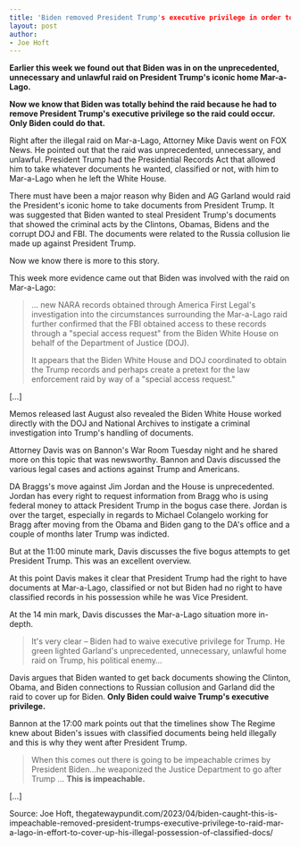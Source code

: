 ```yaml
---
title: 'Biden removed President Trump's executive privilege in order to raid Mar-a-Lago to cover-up his own illegal possession of classified docs'
layout: post
author:
- Joe Hoft
---
```


**Earlier this week we found out that Biden was in on the unprecedented, unnecessary and unlawful raid on President Trump's iconic home Mar-a-Lago.**

**Now we know that Biden was totally behind the raid because he had to remove President Trump's executive privilege so the raid could occur. Only Biden could do that.**

Right after the illegal raid on Mar-a-Lago, Attorney Mike Davis went on FOX News. He pointed out that the raid was unprecedented, unnecessary, and unlawful. President Trump had the Presidential Records Act that allowed him to take whatever documents he wanted, classified or not, with him to Mar-a-Lago when he left the White House.

There must have been a major reason why Biden and AG Garland would raid the President's iconic home to take documents from President Trump. It was suggested that Biden wanted to steal President Trump's documents that showed the criminal acts by the Clintons, Obamas, Bidens and the corrupt DOJ and FBI. The documents were related to the Russia collusion lie made up against President Trump.

Now we know there is more to this story.

This week more evidence came out that Biden was involved with the raid on Mar-a-Lago:

> … new NARA records obtained through America First Legal's investigation into the circumstances surrounding the Mar-a-Lago raid further confirmed that the FBI obtained access to these records through a "special access request" from the Biden White House on behalf of the Department of Justice (DOJ).
>
> It appears that the Biden White House and DOJ coordinated to obtain the Trump records and perhaps create a pretext for the law enforcement raid by way of a "special access request."

[…]

Memos released last August also revealed the Biden White House worked directly with the DOJ and National Archives to instigate a criminal investigation into Trump's handling of documents.

Attorney Davis was on Bannon's War Room Tuesday night and he shared more on this topic that was newsworthy. Bannon and Davis discussed the various legal cases and actions against Trump and Americans.

DA Braggs's move against Jim Jordan and the House is unprecedented. Jordan has every right to request information from Bragg who is using federal money to attack President Trump in the bogus case there. Jordan is over the target, especially in regards to Michael Colangelo working for Bragg after moving from the Obama and Biden gang to the DA's office and a couple of months later Trump was indicted.

But at the 11:00 minute mark, Davis discusses the five bogus attempts to get President Trump. This was an excellent overview.

At this point Davis makes it clear that President Trump had the right to have documents at Mar-a-Lago, classified or not but Biden had no right to have classified records in his possession while he was Vice President.

At the 14 min mark, Davis discusses the Mar-a-Lago situation more in-depth.

> It's very clear – Biden had to waive executive privilege for Trump. He green lighted Garland's unprecedented, unnecessary, unlawful home raid on Trump, his political enemy…

Davis argues that Biden wanted to get back documents showing the Clinton, Obama, and Biden connections to Russian collusion and Garland did the raid to cover up for Biden. **Only Biden could waive Trump's executive privilege.**

Bannon at the 17:00 mark points out that the timelines show The Regime knew about Biden's issues with classified documents being held illegally and this is why they went after President Trump.

> When this comes out there is going to be impeachable crimes by President Biden…he weaponized the Justice Department to go after Trump … **This is impeachable.**

[…]

Source: Joe Hoft, thegatewaypundit.com/2023/04/biden-caught-this-is-impeachable-removed-president-trumps-executive-privilege-to-raid-mar-a-lago-in-effort-to-cover-up-his-illegal-possession-of-classified-docs/
